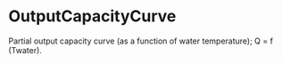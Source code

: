 OutputCapacityCurve
===================

Partial output capacity curve (as a function of water temperature); Q = f (Twater).
